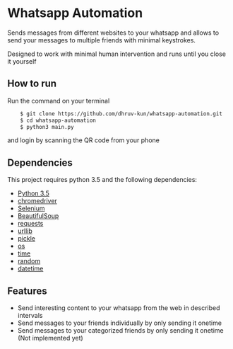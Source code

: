 # Whatsapp Automation

Sends messages from different websites to your whatsapp
and allows to send your messages to multiple friends with
minimal keystrokes.

Designed to work with minimal human intervention and runs
until you close it yourself

## How to run
Run the command on your terminal
```bash
    $ git clone https://github.com/dhruv-kun/whatsapp-automation.git
    $ cd whatsapp-automation
    $ python3 main.py
```
and login by scanning the QR code from your phone

## Dependencies
This project requires python 3.5 and the following dependencies:
- [Python 3.5](https://www.python.org/)
- [chromedriver](https://sites.google.com/a/chromium.org/chromedriver/)
- [Selenium](https://selenium-python.readthedocs.io/)
- [BeautifulSoup](https://www.crummy.com/software/BeautifulSoup/)
- [requests](http://docs.python-requests.org/en/master/)
- [urllib](https://docs.python.org/3/library/urllib.html)
- [pickle](https://docs.python.org/3.1/library/pickle.html)
- [os](https://docs.python.org/3.1/library/os.html)
- [time](https://docs.python.org/3.1/library/time.html)
- [random](https://docs.python.org/3.1/library/random.html)
- [datetime](https://docs.python.org/3.1/library/datetime.html)


## Features
- Send interesting content to your whatsapp from the web in described intervals
- Send messages to your friends individually by only sending it onetime
- Send messages to your categorized friends by only sending it onetime (Not implemented yet)
